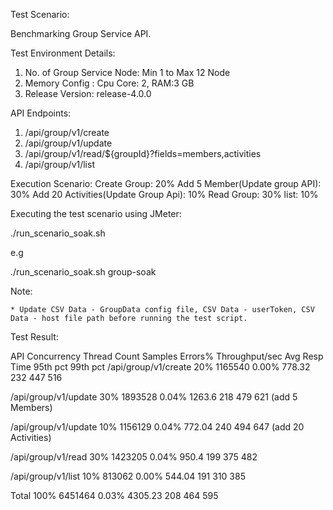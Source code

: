 Test Scenario:

Benchmarking Group Service API.

Test Environment Details:

 1. No. of Group Service Node: Min 1 to Max 12 Node
 2. Memory Config : Cpu Core: 2, RAM:3 GB
 3. Release Version: release-4.0.0

API Endpoints:
 1. /api/group/v1/create
 2. /api/group/v1/update
 3. /api/group/v1/read/${groupId}?fields=members,activities
 4. /api/group/v1/list

Execution Scenario:
Create Group: 20%
Add 5 Member(Update group API): 30%
Add 20 Activities(Update Group Api): 10%
Read Group: 30%
list: 10%

Executing the test scenario using JMeter:

./run_scenario_soak.sh <Scenario-Name>

e.g

./run_scenario_soak.sh  group-soak

Note:

    * Update CSV Data - GroupData config file, CSV Data - userToken, CSV Data - host file path before running the test script.

Test Result:

API 	               Concurrency Thread     Count Samples 	   Errors% 	  Throughput/sec 	Avg Resp Time 	95th pct 	99th pct
/api/group/v1/create  	20% 	              1165540     	       0.00% 	   778.32	           232        	 447 	      516

/api/group/v1/update    30%                   1893528              0.04%       1263.6              218 	         479          621
(add 5 Members)
  
/api/group/v1/update    10%                   1156129              0.04%       772.04             240            494          647
(add 20 Activities)

/api/group/v1/read      30%                   1423205              0.04%       950.4              199            375          482

/api/group/v1/list      10%                   813062               0.00%       544.04             191            310          385



Total                   100%                  6451464              0.03%       4305.23             208           464          595